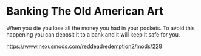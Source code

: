 # Banking The Old American Art
 
When you die you lose all the money you had in your pockets. To avoid this happening you can deposit it to a bank and it will keep it safe for you.

https://www.nexusmods.com/reddeadredemption2/mods/228
